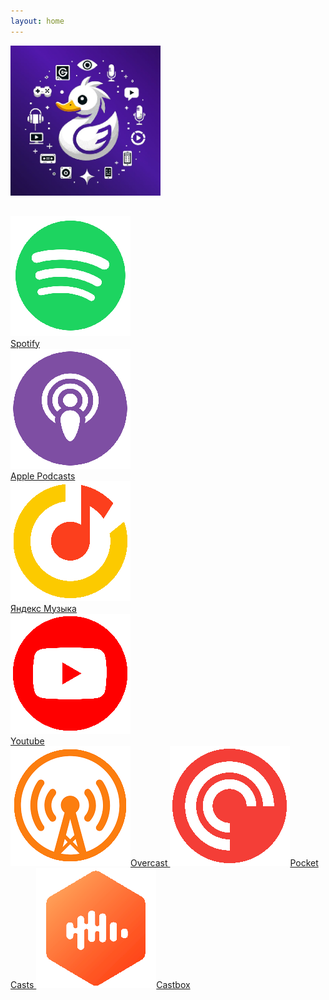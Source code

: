 ```yaml
---
layout: home
---
```


<div style="float:left; width:240px; margin-right:60px; margin-bottom:30px;" >
	<img width=240 src="/logo.png" alt="Duck syndrome"/>
</div>

<div style="float:left; width:200px; margin-right:60px;">
	<a class="platform-link" href="https://open.spotify.com/show/0VWmBpMCBbDzKxEl9Iuu6Q" target="_blank">
		<img class="platform-icon" src="/icons/spotify.png">Spotify
	</a>
	<a class="platform-link" href="https://podcasts.apple.com/us/podcast/%D1%81%D0%B8%D0%BD%D0%B4%D1%80%D0%BE%D0%BC-%D1%83%D1%82%D1%91%D0%BD%D0%BA%D0%B0/id1725351363';" target="_blank">
		<img class="platform-icon" src="/icons/apple.png">Apple Podcasts
	</a>
	<a class="platform-link" href="https://music.yandex.ru/album/29025424" target="_blank">
		<img class="platform-icon" src="/icons/yandex.png">Яндекс Музыка
	</a>
	<a class="platform-link" href="https://www.youtube.com/@sindromutenka" target="_blank">
		<img class="platform-icon" src="/icons/youtube.png">Youtube
	</a>
</div>

<div style="float:left;">
	<a class="platform-link" href="https://overcast.fm/itunes1725351363" target="_blank">
		<img class="platform-icon" src="/icons/overcast.png">Overcast
	</a>
	<a class="platform-link" href="https://pca.st/itunes/1725351363" target="_blank">
		<img class="platform-icon" src="/icons/pocket.png">Pocket Casts
	</a>
	<a class="platform-link" href="https://castbox.fm/channel/%D0%A1%D0%B8%D0%BD%D0%B4%D1%80%D0%BE%D0%BC-%D1%83%D1%82%D1%91%D0%BD%D0%BA%D0%B0-id5758483?utm_source=podcaster&utm_medium=dlink&utm_campaign=c_5758483&utm_content=%D0%A1%D0%B8%D0%BD%D0%B4%D1%80%D0%BE%D0%BC%20%D1%83%D1%82%D1%91%D0%BD%D0%BA%D0%B0-CastBox_FM';" target="_blank">
		<img class="platform-icon" src="/icons/castbox.png">Castbox
	</a>
</div>

